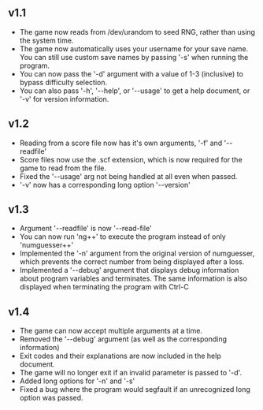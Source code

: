 ## v1.1
- The game now reads from /dev/urandom to seed RNG, rather than using the system time.
- The game now automatically uses your username for your save name. You can still use custom save names by passing '-s' when running the program.
- You can now pass the '-d' argument with a value of 1-3 (inclusive) to bypass difficulty selection.
- You can also pass '-h', '--help', or '--usage' to get a help document, or '-v' for version information.

## v1.2
- Reading from a score file now has it's own arguments, '-f' and '--readfile'
- Score files now use the .scf extension, which is now required for the game to read from the file.
- Fixed the '--usage' arg not being handled at all even when passed.
- '-v' now has a corresponding long option '--version'

## v1.3
- Argument '--readfile' is now '--read-file'
- You can now run 'ng++' to execute the program instead of only 'numguesser++'
- Implemented the '-n' argument from the original version of numguesser, which prevents the correct number from being displayed after a loss.
- Implemented a '--debug' argument that displays debug information about program variables and terminates. The same information is also displayed when terminating the program with Ctrl-C

## v1.4
- The game can now accept multiple arguments at a time.
- Removed the '--debug' argument (as well as the corresponding information)
- Exit codes and their explanations are now included in the help document.
- The game will no longer exit if an invalid parameter is passed to '-d'.
- Added long options for '-n' and '-s'
- Fixed a bug where the program would segfault if an unrecognized long option was passed.